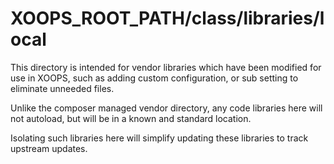 # XOOPS_ROOT_PATH/class/libraries/local

This directory is intended for vendor libraries which have been modified for use in XOOPS, such as adding custom configuration, or sub setting to eliminate unneeded files.

Unlike the composer managed vendor directory, any code libraries here will not autoload, but will be in a known and standard location.

Isolating such libraries here will simplify updating these libraries to track upstream updates.

